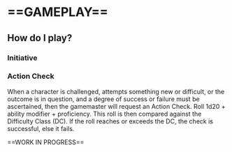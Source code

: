 # ==GAMEPLAY==

## How do I play?

### Initiative

<!--Add copy here -->

### Action Check

When a character is challenged, attempts something new or difficult, or the outcome is in question, and a degree of success or failure must be ascertained, then the gamemaster will request an Action Check. Roll 1d20 + ability modifier + proficiency. This roll is then compared against the Difficulty Class (DC). If the roll reaches or exceeds the DC, the check is successful, else it fails.

<!--Add copy here -->



==WORK IN PROGRESS==
